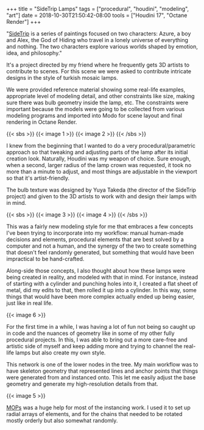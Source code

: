 +++
title = "SideTrip Lamps"
tags = ["procedural", "houdini", "modeling", "art"]
date = 2018-10-30T21:50:42-08:00
tools = ["Houdini 17", "Octane Render"]
+++

"[SideTrip](https://skybase.xyz/sidetrip) is a series of paintings focused on two characters: Azure, a boy and Alex, the God of Hiding who travel in a lonely universe of everything and nothing. The two characters explore various worlds shaped by emotion, idea, and philosophy."

It's a project directed by my friend where he frequently gets 3D artists to contribute to scenes. For this scene we were asked to contribute intricate designs in the style of turkish mosaic lamps.

We were provided reference material showing some real-life examples, appropriate level of modeling detail, and other constraints like size, making sure there was bulb geometry inside the lamp, etc. The constraints were important because the models were going to be collected from various modeling programs and imported into Modo for scene layout and final rendering in Octane Render.

{{< sbs >}}
  {{< image 1 >}}
  {{< image 2 >}}
{{< /sbs >}}

I knew from the beginning that I wanted to do a very procedural/parametric approach so that tweaking and adjusting parts of the lamp after its initial creation look. Naturally, Houdini was my weapon of choice. Sure enough, when a second, larger radius of the lamp crown was requested, it took no more than a minute to adjust, and most things are adjustable in the viewport so that it's artist-friendly.

The bulb texture was designed by Yuya Takeda (the director of the SideTrip project) and given to the 3D artists to work with and design their lamps with in mind.

{{< sbs >}}
  {{< image 3 >}}
  {{< image 4 >}}
{{< /sbs >}}

This was a fairly new modeling style for me that embraces a few concepts I've been trying to incorporate into my workflow: manual human-made decisions and elements, procedural elements that are best solved by a computer and not a human, and the synergy of the two to create something that doesn't feel randomly generated, but something that would have been impractical to be hand-crafted.

Along-side those concepts, I also thought about how these lamps were being created in reality, and modeled with that in mind. For instance, instead of starting with a cylinder and punching holes into it, I created a flat sheet of metal, did my edits to that, then rolled it up into a cylinder. In this way, some things that would have been more complex actually ended up being easier, just like in real life.

{{< image 6 >}}

For the first time in a while, I was having a lot of fun not being so caught up in code and the nuances of geometry like in some of my other fully procedural projects. In this, I was able to bring out a more care-free and artistic side of myself and keep adding more and trying to channel the real-life lamps but also create my own style.

This network is one of the lower nodes in the tree. My main workflow was to have skeleton geometry that represented lines and anchor points that things were generated from and instanced onto. This let me easily adjust the base geometry and generate my high-resolution details from that.

{{< image 5 >}}

[MOPs](https://github.com/toadstorm/MOPS) was a huge help for most of the instancing work. I used it to set up radial arrays of elements, and for the chains that needed to be rotated mostly orderly but also somewhat randomly.
